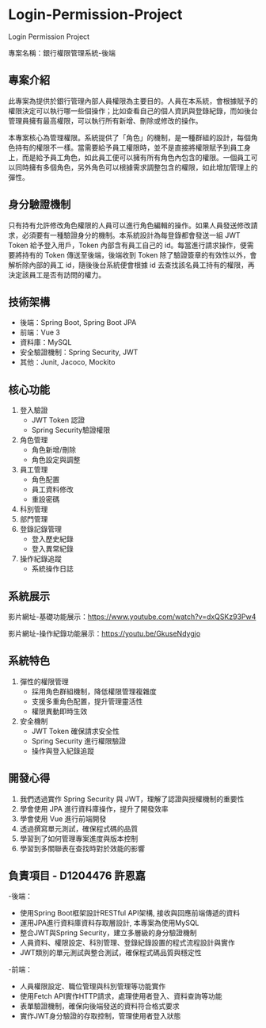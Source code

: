 # Login-Permission-Project
Login Permission Project

專案名稱：銀行權限管理系統-後端 



## 專案介紹

此專案為提供於銀行管理內部人員權限為主要目的。人員在本系統，會根據賦予的權限決定可以執行哪一些個操作；比如查看自己的個人資訊與登錄紀錄，而如後台管理員擁有最高權限，可以執行所有新增、刪除或修改的操作。

本專案核心為管理權限。系統提供了「角色」的機制，是一種群組的設計，每個角色持有的權限不一樣。當需要給予員工權限時，並不是直接將權限賦予到員工身上，而是給予員工角色，如此員工便可以擁有所有角色內包含的權限。一個員工可以同時擁有多個角色，另外角色可以根據需求調整包含的權限，如此增加管理上的彈性。

## 身分驗證機制

只有持有允許修改角色權限的人員可以進行角色編輯的操作。如果人員發送修改請求，必須要有一種驗證身分的機制。本系統設計為每登錄都會發送一組 JWT Token 給予登入用戶，Token 內部含有員工自己的 id。每當進行請求操作，便需要將持有的 Token 傳送至後端，後端收到 Token 除了驗證簽章的有效性以外，會解析除內部的員工 id，隨後後台系統便會根據 id 去查找該名員工持有的權限，再決定該員工是否有訪問的權力。

 ## 技術架構
 - 後端：Spring Boot, Spring Boot JPA
 -  前端：Vue 3
 - 資料庫：MySQL
 - 安全驗證機制：Spring Security, JWT
 - 其他：Junit, Jacoco, Mockito

 ## 核心功能
1. 登入驗證
   - JWT Token 認證
   - Spring Security驗證權限
2. 角色管理
   - 角色新增/刪除
   - 角色設定與調整
3. 員工管理
   - 角色配置
   - 員工資料修改
   - 重設密碼
4. 科別管理
5. 部門管理
6. 登錄記錄管理
   - 登入歷史紀錄
   - 登入異常紀錄
7. 操作紀錄追蹤
   - 系統操作日誌

 ## 系統展示
影片網址-基礎功能展示：https://www.youtube.com/watch?v=dxQSKz93Pw4

影片網址-操作紀錄功能展示：https://youtu.be/GkuseNdygjo

## 系統特色
1. 彈性的權限管理
   - 採用角色群組機制，降低權限管理複雜度
   - 支援多重角色配置，提升管理靈活性
   - 權限異動即時生效
2. 安全機制
   - JWT Token 確保請求安全性
   - Spring Security 進行權限驗證
   - 操作與登入紀錄追蹤
  
## 開發心得
1. 我們透過實作 Spring Security 與 JWT，理解了認證與授權機制的重要性
2. 學會使用 JPA 進行資料庫操作，提升了開發效率
3. 學會使用 Vue 進行前端開發
4. 透過撰寫單元測試，確保程式碼的品質
5. 學習到了如何管理專案進度與版本控制
6. 學習到多關聯表在查找時對於效能的影響

## 負責項目 - D1204476 許恩嘉
-後端：
-	使用Spring Boot框架設計RESTful API架構, 接收與回應前端傳遞的資料
-	運用JPA進行資料庫資料存取層設計, 本專案為使用MySQL
-	整合JWT與Spring Security，建立多層級的身分驗證機制
-	人員資料、權限設定、科別管理、登錄紀錄設置的程式流程設計與實作
-	JWT類別的單元測試與整合測試，確保程式碼品質與穩定性
  
-前端：
-	人員權限設定、職位管理與科別管理等功能實作
-	使用Fetch API實作HTTP請求，處理使用者登入、資料查詢等功能
-	表單驗證機制，確保向後端發送的資料符合格式要求
-	實作JWT身分驗證的存取控制，管理使用者登入狀態

